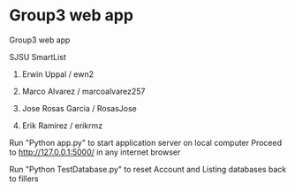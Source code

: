 # Group3 web app

Group3 web app

SJSU SmartList

1. Erwin Uppal / ewn2

2. Marco Alvarez / marcoalvarez257

3. Jose Rosas Garcia / RosasJose

4. Erik Ramirez / erikrmz

Run "Python app.py" to start application server on local computer
Proceed to http://127.0.0.1:5000/ in any internet browser

Run "Python TestDatabase.py" to reset Account and Listing databases
back to fillers